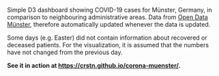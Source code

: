 Simple D3 dashboard showing COVID-19 cases for Münster, Germany, in comparison to neighbouring administrative areas. Data from [Open Data Münster](https://opendata.stadt-muenster.de/dataset/coronavirus-infektionen-sars-cov-2-im-regierungsbezirk-m%C3%BCnster), therefore automatically updated whenever the data is updated.

Some days (e.g. Easter) did not contain information about recovered or deceased patients. For the visualization, it is assumed that the numbers have not changed from the previous day. 

**See it in action at https://crstn.github.io/corona-muenster/.**
